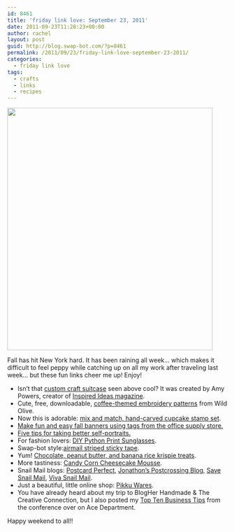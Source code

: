 ```yaml
---
id: 8461
title: 'friday link love: September 23, 2011'
date: 2011-09-23T11:28:23+00:00
author: rachel
layout: post
guid: http://blog.swap-bot.com/?p=8461
permalink: /2011/09/23/friday-link-love-september-23-2011/
categories:
  - friday link love
tags:
  - crafts
  - links
  - recipes
---
```

[<img src="http://blog.swap-bot.com/wp-content/uploads/2011/09/craftsuitcase.png" alt="" title="craftsuitcase" width="470" height="555" class="alignnone size-full wp-image-8462" srcset="http://blog.swap-bot.com/wp-content/uploads/2011/09/craftsuitcase-254x300.png 254w, http://blog.swap-bot.com/wp-content/uploads/2011/09/craftsuitcase.png 470w" sizes="(max-width: 470px) 100vw, 470px" />](http://inspireco.blogspot.com/2011/06/packed.html)

Fall has hit New York hard. It has been raining all week&#8230; which makes it difficult to feel peppy while catching up on all my work after traveling last week&#8230; but these fun links cheer me up! Enjoy!

  * Isn&#8217;t that [custom craft suitcase](http://inspireco.blogspot.com/2011/06/packed.html) seen above cool? It was created by Amy Powers, creator of [Inspired Ideas magazine](http://www.amy-powers.com/mag/summer2011subscribe.html).
  * Cute, free, downloadable, [coffee-themed embroidery patterns](http://wildolive.blogspot.com/2011/09/coffee-week-embroidery-patterns.html) from Wild Olive.
  * Now this is adorable: [mix and match, hand-carved cupcake stamp set](http://www.etsy.com/listing/81577444/sweet-return-cupcake-changing-face-hand).
  * [Make fun and easy fall banners using tags from the office supply store.](http://shakentogether.blogspot.com/2011/09/create-this-friday-happy-fall-boo-to.html)
  * [Five tips for taking better self-portraits.](http://abeautifulmess.typepad.com/my_weblog/2011/08/5-tips-for-better-self-portraits.html)
  * For fashion lovers: [DIY Python Print Sunglasses](http://www.studs-and-pearls.com/2011/09/diy-python-print-sunglasses.html).
  * Swap-bot style:[airmail striped sticky tape](http://www.nancyandbetty.com/index.php?controller=product&path=33&product_id=116).
  * Yum! [Chocolate, peanut butter, and banana rice krispie treats](http://www.bakersroyale.com/bars-and-cookie-bars/chocolate-peanut-butter-and-banana-rice-krispie-treats/).
  * More tastiness: [Candy Corn Cheesecake Mousse](http://glorioustreats.blogspot.com/2011/09/candy-corn-cheesecake-mousse.html).
  * Snail Mail blogs: [Postcard Perfect](http://www.postcardperfect.net/), [Jonathon&#8217;s Postcrossing Blog](http://jjbpostcrossing.blogspot.com/), [Save Snail Mail](http://www.savesnailmail.com/), [Viva Snail Mail](http://www.vivasnailmail.com/).
  * Just a beautiful, little online shop: [Pikku Wares](http://pikkuwares.com/).
  * You have already heard about my trip to BlogHer Handmade & The Creative Connection, but I also posted my [Top Ten Business Tips](http://www.acedepartment.com/blog/2011/09/23/10-best-business-tips/) from the conference over on Ace Department.

Happy weekend to all!!